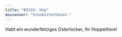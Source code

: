 ```yaml
---
title: "#3135: Hop"
mouseover: "Schokosterhasen."
---
```


Habt ein wunderfetziges Osterlocker, ihr Hoppeltiere!
